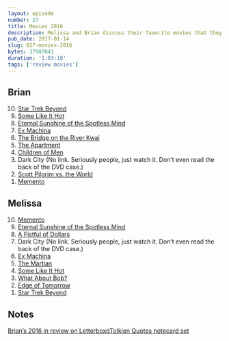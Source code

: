 ```yaml
---
layout: episode
number: 27
title: Movies 2016
description: Melissa and Brian discuss their favorite movies that they watched for the first time in 2016.
pub_date: 2017-01-14
slug: 027-movies-2016
bytes: 37987041
duration: '1:03:18'
tags: ['review movies']
---
```


<h2>Brian</h2>
<ol reversed>
<li><a href="https://letterboxd.com/film/star-trek-beyond/">Star Trek Beyond</a></li>
<li><a href="https://letterboxd.com/film/some-like-it-hot/">Some Like It Hot</a></li>
<li><a href="https://letterboxd.com/film/eternal-sunshine-of-the-spotless-mind/">Eternal Sunshine of the Spotless Mind</a></li>
<li><a href="https://letterboxd.com/film/ex-machina-2015/">Ex Machina</a></li>
<li><a href="https://letterboxd.com/film/the-bridge-on-the-river-kwai/">The Bridge on the River Kwai</a></li>
<li><a href="https://letterboxd.com/film/the-apartment/">The Apartment</a></li>
<li><a href="https://letterboxd.com/film/children-of-men/">Children of Men</a></li>
<li>Dark City (No link. Seriously people, just watch it. Don’t even read the back of the DVD case.)</li>
<li><a href="https://letterboxd.com/film/scott-pilgrim-vs-the-world/">Scott Pilgrim vs. the World</a></li>
<li><a href="https://letterboxd.com/film/memento/">Memento</a></li>
</ol>

<h2>Melissa</h2>
<ol reversed>
<li><a href="https://letterboxd.com/film/memento/">Memento</a></li>
<li><a href="https://letterboxd.com/film/eternal-sunshine-of-the-spotless-mind/">Eternal Sunshine of the Spotless Mind</a></li>
<li><a href="https://letterboxd.com/film/a-fistful-of-dollars/">A Fistful of Dollars</a></li>
<li>Dark City (No link. Seriously people, just watch it. Don’t even read the back of the DVD case.)</li>
<li><a href="https://letterboxd.com/film/ex-machina-2015/">Ex Machina</a></li>
<li><a href="https://letterboxd.com/film/the-martian/">The Martian</a></li>
<li><a href="https://letterboxd.com/film/some-like-it-hot/">Some Like It Hot</a></li>
<li><a href="https://letterboxd.com/film/what-about-bob/">What About Bob?</a></li>
<li><a href="https://letterboxd.com/film/edge-of-tomorrow/">Edge of Tomorrow</a></li>
<li><a href="https://letterboxd.com/film/star-trek-beyond/">Star Trek Beyond</a></li>
</ol>

<h2>Notes</h2>
<p><a href="https://letterboxd.com//bkoser/year/2016/">Brian’s 2016 in review on LetterboxdTolkien Quotes notecard set</a></p>